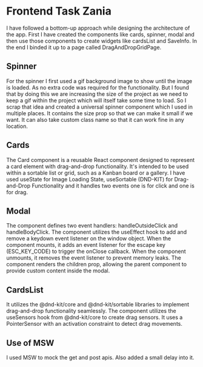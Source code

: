 # Frontend Task Zania

I have followed a bottom-up approach while designing the architecture of the app. First I have created the components like cards, spinner, modal and then use those components to create widgets like cardsList and SaveInfo. In the end I binded it up to a page called DragAndDropGridPage. 

## Spinner

For the spinner I first used a gif background image to show until the image is loaded. As no extra code was required for the functionality. But I found that by doing this we are increasing the size of the project as we need to keep a gif within the project which will itself take some time to load. So I scrap that idea and created a universal spinner component which I used in multiple places. It contains the size prop so that we can make it small if we want. It can also take custom class name so that it can work fine in any location.

## Cards

The Card component is a reusable React component designed to represent a card element with drag-and-drop functionality. It's intended to be used within a sortable list or grid, such as a Kanban board or a gallery. I have used useState for Image Loading State, useSortable (DND-KIT) for Drag-and-Drop Functionality and it handles two events one is for click and one is for drag.

## Modal

The component defines two event handlers: handleOutsideClick and handleBodyClick.
The component utilizes the useEffect hook to add and remove a keydown event listener on the window object.
When the component mounts, it adds an event listener for the escape key (ESC_KEY_CODE) to trigger the onClose callback.
When the component unmounts, it removes the event listener to prevent memory leaks.
The component renders the children prop, allowing the parent component to provide custom content inside the modal.

## CardsList

It utilizes the @dnd-kit/core and @dnd-kit/sortable libraries to implement drag-and-drop functionality seamlessly. The component utilizes the useSensors hook from @dnd-kit/core to create drag sensors. It uses a PointerSensor with an activation constraint to detect drag movements. 

## Use of MSW
I used MSW to mock the get and post apis. Also added a small delay into it. 

